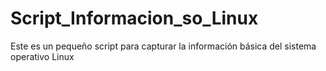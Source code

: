 # Script_Informacion_so_Linux
Este es un pequeño script para capturar la información básica del sistema operativo Linux
